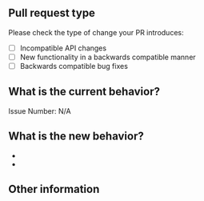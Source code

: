 <!--- Please provide a general summary of your changes in the title above -->

## Pull request type

<!-- Please try to limit your pull request to one type, submit multiple pull requests if needed. -->

Please check the type of change your PR introduces:

-   [ ] Incompatible API changes
-   [ ] New functionality in a backwards compatible manner
-   [ ] Backwards compatible bug fixes

## What is the current behavior?

<!-- Please describe the current behavior that you are modifying, or link to a relevant issue. -->

Issue Number: N/A

## What is the new behavior?

<!-- Please describe the behavior or changes that are being added by this PR. -->

-
-

## Other information

<!-- Any other information that is important to this PR such as screenshots of how the component looks before and after the change. -->
